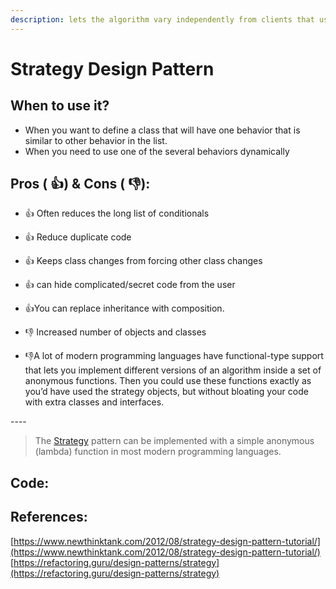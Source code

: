 ```yaml
---
description: lets the algorithm vary independently from clients that use it
---
```


# Strategy Design Pattern

## When to use it?

* When you want to define a class that will have one behavior that is similar to other behavior in the list.&#x20;
* When you need to use one of the several behaviors dynamically

## Pros ( :thumbsup:) & Cons ( :thumbsdown:):



* :thumbsup: Often reduces the long list of conditionals
* :thumbsup: Reduce duplicate code
* :thumbsup: Keeps class changes from forcing other class changes
* :thumbsup: can hide complicated/secret code from the user
* :thumbsup:You can replace inheritance with composition.



* :thumbsdown: Increased number of objects and classes
* :thumbsdown:A lot of modern programming languages have functional-type support that lets you implement different versions of an algorithm inside a set of anonymous functions. Then you could use these functions exactly as you’d have used the strategy objects, but without bloating your code with extra classes and interfaces.

\----

> The [Strategy](https://refactoring.guru/design-patterns/strategy) pattern can be implemented with a simple anonymous (lambda) function in most modern programming languages.

## Code:



## References:

[https://www.newthinktank.com/2012/08/strategy-design-pattern-tutorial/](https://www.newthinktank.com/2012/08/strategy-design-pattern-tutorial/) [https://refactoring.guru/design-patterns/strategy](https://refactoring.guru/design-patterns/strategy)
